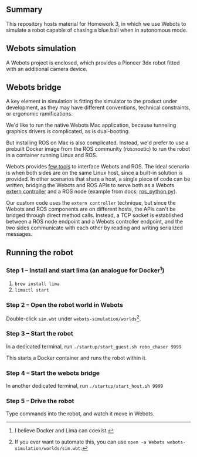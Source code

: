 ## Summary

This repository hosts material for Homework 3, in which we use Webots to simulate a robot capable of chasing a blue ball when in autonomous mode.

## Webots simulation

A Webots project is enclosed, which provides a Pioneer 3dx robot fitted with an additional camera device.

## Webots bridge

A key element in simulation is fitting the simulator to the product under development, as they may have different conventions, technical constraints, or ergonomic ramifications.

We'd like to run the native Webots Mac application, because tunneling graphics drivers is complicated, as is dual-booting.

But installing ROS on Mac is also complicated. Instead, we'd prefer to use a prebuilt Docker image from the ROS community (ros:noetic) to run the robot in a container running Linux and ROS.

Webots provides [few tools](https://cyberbotics.com/doc/guide/using-ros) to interface Webots and ROS. The ideal scenario is when both sides are on the same Linux host, since a built-in solution is provided. In other scenarios that share a host, a single piece of code can be written, bridging the Webots and ROS APIs to serve both as a Webots [extern controller](https://cyberbotics.com/doc/guide/running-extern-robot-controllers) and a ROS node (example from docs: [ros_python.py](https://docs.ros.org/en/melodic/api/webots_ros/html/ros__python_8py_source.html)).

Our custom code uses the `extern controller` technique, but since the Webots and ROS components are on different hosts, the APIs can't be bridged through direct method calls. Instead, a TCP socket is established between a ROS node endpoint and a Webots controller endpoint, and the two sides communicate with each other by reading and writing serialized messages.

## Running the robot

### Step 1 – Install and start lima (an analogue for Docker[^docker_coexist])
1. `brew install lima`
1. `limactl start`

[^docker_coexist]: I believe Docker and Lima can coexist.

### Step 2 – Open the robot world in Webots
Double-click `sim.wbt` under `webots-simulation/worlds`[^auto_open].

[^auto_open]: If you ever want to automate this, you can use `open -a Webots webots-simulation/worlds/sim.wbt`.

### Step 3 – Start the robot
In a dedicated terminal, run `./startup/start_guest.sh robo_chaser 9999`

This starts a Docker container and runs the robot within it.

### Step 4 – Start the webots bridge
In another dedicated terminal, run `./startup/start_host.sh 9999`

### Step 5 – Drive the robot
Type commands into the robot, and watch it move in Webots.
